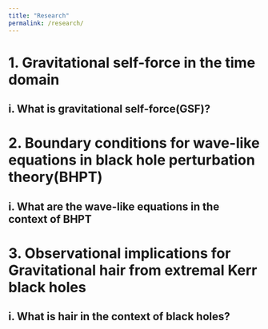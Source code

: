 ```yaml
---
title: "Research"
permalink: /research/
---
```


# 1. Gravitational self-force in the time domain

## i. What is gravitational self-force(GSF)?


# 2. Boundary conditions for wave-like equations in black hole perturbation theory(BHPT)

## i. What are the wave-like equations in the context of BHPT



# 3. Observational implications for Gravitational hair from extremal Kerr black holes

## i. What is hair in the context of black holes?

